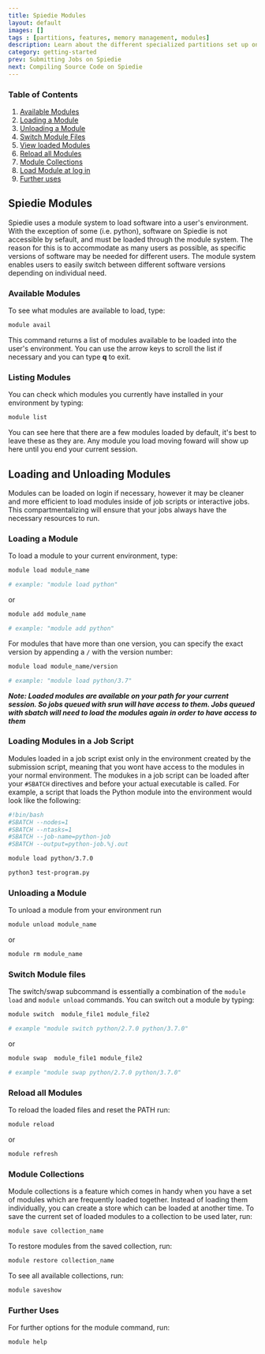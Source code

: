 ```yaml
---
title: Spiedie Modules
layout: default 
images: [] 
tags : [partitions, features, memory management, modules]
description: Learn about the different specialized partitions set up on Spiedie and best practices to improve Spiedie usage.  
category: getting-started
prev: Submitting Jobs on Spiedie
next: Compiling Source Code on Spiedie
--- 
```


### Table of Contents

1. [Available Modules](#avail)
2. [Loading a Module](#load)
3. [Unloading a Module](#unload)
4. [Switch Module Files](#switch)
5. [View loaded Modules](#view)
6. [Reload all Modules](#reload)
7. [Module Collections](#collections)
8. [Load Module at log in](#login)
9. [Further uses](#help)


## <a name="module_intro"></a> Spiedie Modules

Spiedie uses a module system to load software into a user's environment. With the exception of some (i.e. python), software on Spiedie is not accessible by sefault, and must be loaded through the module system. The reason for this is to accommodate as many users as possible, as specific versions of software may be needed for different users. The module system enables users to easily switch between different software versions depending on individual need.

### <a name="avail"></a> Available Modules 

To see what modules are available to load, type:

``` bash 
module avail 
```

This command returns a list of modules available to be loaded into the user's environment. You can use the arrow keys to scroll the list if necessary and you can type **q** to exit.

### <a name="list"></a> Listing Modules

You can check which modules you currently have installed in your environment by typing:

``` bash
module list
```
You can see here that there are a few modules loaded by default, it's best to leave these as they are. Any module you load moving foward will show up here until you end your current session.

## <a name="load_unload"></a> Loading and Unloading Modules

Modules can be loaded on login if necessary, however it may be cleaner and more efficient to load modules inside of job scripts or interactive jobs. This compartmentalizing will ensure that your jobs always have the necessary resources to run.

### <a name="load"></a> Loading a Module

To load a module to your current environment, type: 

``` bash 
module load module_name

# example: "module load python"
```

or 

``` bash 
module add module_name

# example: "module add python"
```

For modules that have more than one version, you can specify the exact version by appending a `/` with the version number:

``` bash 
module load module_name/version

# example: "module load python/3.7"
```

***Note: Loaded modules are available on your path for your current session. So jobs queued with srun will have access to them. Jobs queued with sbatch will need to load the modules again in order to have access to them***

### <a name="load_in_script"></a> Loading Modules in a Job Script

Modules loaded in a job script exist only in the environment created by the submission script, meaning that you wont have access to the modules in your normal environment. The modukes in a job script can be loaded after your `#SBATCH` directives and before your actual executable is called. For example, a script that loads the Python module into the environment would look like the following:

``` bash
#!bin/bash
#SBATCH --nodes=1
#SBATCH --ntasks=1
#SBATCH --job-name=python-job
#SBATCH --output=python-job.%j.out

module load python/3.7.0

python3 test-program.py
```

### <a name="unload"></a> Unloading a Module 

To unload a module from your environment run

``` bash 
module unload module_name
```

or 

``` bash 
module rm module_name
```

### <a name="switch"></a> Switch Module files

The switch/swap subcommand is essentially a combination of the `module load` and `module unload` commands. You can switch out a module by typing: 

``` bash 
module switch  module_file1 module_file2

# example "module switch python/2.7.0 python/3.7.0"
```
or 

``` bash 
module swap  module_file1 module_file2

# example "module swap python/2.7.0 python/3.7.0"
```

### <a name="reload"></a> Reload all Modules
To reload the loaded files and reset the PATH run: 

``` bash 
module reload 
```
 or 


```bash
module refresh 
```
### <a name="collections"></a> Module Collections

Module collections is a feature which comes in handy when you have a set of modules which are frequently loaded together. Instead of loading them individually, you can create a store which can be loaded at another time. To save the current set of loaded modules to a collection to be used later, run: 

```bash
module save collection_name
```

To restore modules from the saved collection, run: 

```bash
module restore collection_name
```

To see all available collections, run: 

```bash
module saveshow
```


### <a name="help"></a>Further Uses

For further options for the module command, run:

``` bash
module help
```
